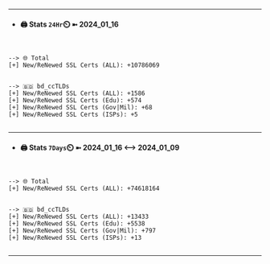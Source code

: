 

---
- #### 🖨️ **Stats** `24Hr`⏲️ ➼ 2024_01_16
```console


--> 🌐 Total
[+] New/ReNewed SSL Certs (ALL): +10786069


--> 🇧🇩 bd_ccTLDs
[+] New/ReNewed SSL Certs (ALL): +1586
[+] New/ReNewed SSL Certs (Edu): +574
[+] New/ReNewed SSL Certs (Gov|Mil): +68
[+] New/ReNewed SSL Certs (ISPs): +5


```

---
- #### 🖨️ **Stats** `7Days`⏲️ ➼ 2024_01_16 <--> 2024_01_09
```console


--> 🌐 Total
[+] New/ReNewed SSL Certs (ALL): +74618164


--> 🇧🇩 bd_ccTLDs
[+] New/ReNewed SSL Certs (ALL): +13433
[+] New/ReNewed SSL Certs (Edu): +5538
[+] New/ReNewed SSL Certs (Gov|Mil): +797
[+] New/ReNewed SSL Certs (ISPs): +13


```

---

